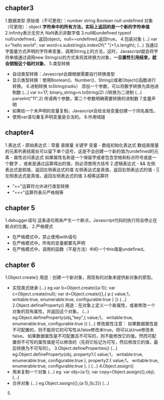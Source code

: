 ## chapter3
1.数据类型
   原始值（不可更改）：number string Boolean null  undefined  对象（可更改）：object
   **字符串中的所有方法，实际上返回的是一个新的字符串值**
2.Infinity表示无穷大
   NaN表示非数字值
3.null和undefined
   typeof null/undefined，返回object。null==undefined,返回true。
4.包装对象
  (...)
  var s="hello world";
  var word=s.substring(s.indexOf(" ")+1,s.length);
  (...)
  当通过字面量方式声明的字符串变量，调用String上的方法，这时，Javascript就会将字符串值通过调用new String(s)的方式来将其转换为对象，**一旦属性引用结束，就会销毁这个临时对象**。
5.类型转换
   - 自动类型转换：Javascript会跟根据需要自行转换类型
   - 显示类型转换：使用Boolean()、Number()、String()或者Object()函数进行转换。
6.进制转换
   toString(radix） 添加一个参数，可以将数字转换为其他进制数
   (...)
       var n=17;
       binary_string=n.toString(2)   //转换为二进制
   (...)
   parseInt("11",2)  传递两个参数，第二个参数明确需要转换的进制数
7.变量声明
   - 如果给一个未声明的变量复制，Javascript会给全局变量创建一个同名属性。
   - 使用var语句重复声明变量是合法的。
8.作用域链
## chapter4
1.表达式
    - 原始表达式：常量 直接量  关键字 变量
    - 数组初始化表达式
      数组直接量的元素列表结尾处可以留下单个逗号，这是不会创建一个新的值为undefined的元素
    - 属性访问表达式
      如果属性名称是一个保留字或者包含空格和标点符号或是一个数字 ，或者是通过运算得出的值，则必须使用方括号
2.逻辑表达式
    - &&  左侧表达式是假值，返回左侧表达式的值
          左侧表达式是真值，返回右侧表达式的值
    - ||  左侧表达式是真值，返回左侧表达式的值
3.相等运算符
   - "=="运算符允许进行类型转换
   - "==="运算符表示严格相等
## chapter 5
1.debugger语句
   这条语句用来产生一个断点，Javascript代码的执行将会停止在断点的位置。
2.严格模式
   - 在严格模式中，禁止使用with语句
   - 在严格模式中，所有的变量都要先声明
   - 在严格模式中，调用的函数（不是方法）中的一个this值是undefined。
## chapter 6
1.Object.create()
   用途：创建一个新对象，用现有的对象来提供新对象的原型。
   - 实现类式继承
   (...)
   eg.var b=Object.create({a:1});
      var c=Object.create(null);
      var d=Object.create({},{
        p:{
          value;1，
          writable:true,
          enumerable:true,
          configurable:true
        }
      })
   (...)
2.Object.defineProperty()
   用途：在对象上定义一个新属性，或者修改一个对象的现有属性，并返回这个对象。
  (...)
  eg.Object.defineProperty(obj,"key",{
         value;1，
         writable:true,
         enumerable:true,
         configurable:true
     })
  (...)
  修改属性注意：
  如果数据属性是不可配置的，则不能将它的可写性从false修改未true，但可以从true修改未false。
  如果数据属性是不可配置且不可写的，则不能修改它的值。然而可配置但不可写的属性值是可以修改的（先将它标记为可写，然后修改它的值，最后转换为不可写的）。
3.Object.defineProperties()
    (...)
     eg.Object.defineProperty(obj,
         property1:{
            value;1，
            writable:true,
            enumerable:true,
            configurable:true
         },
          property2:{
             value;1，
             writable:true,
             enumerable:true,
             configurable:true
         },
        )
     (...)
4.Object.assign()
   - 用来复制一个对象
   (...)
   eg. var obj={a:1};
   var copy=Object.assign({},obj);
   (...)
   - 合并对象
   (...)
   eg.Object.assign({},{a:1},{b;2})
   (...)
5.